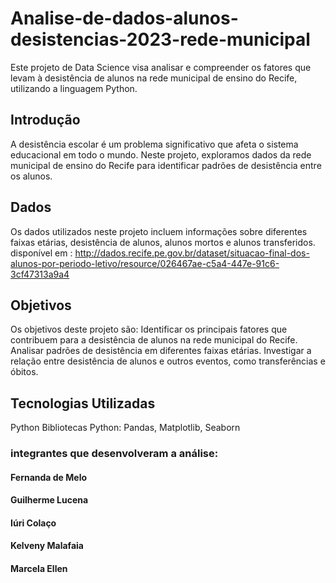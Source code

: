 # Analise-de-dados-alunos-desistencias-2023-rede-municipal
Este projeto de Data Science visa analisar e compreender os fatores que levam à desistência de alunos na rede municipal de ensino do Recife, utilizando a linguagem Python.

## Introdução
A desistência escolar é um problema significativo que afeta o sistema educacional em todo o mundo. Neste projeto, exploramos dados da rede municipal de ensino do Recife para identificar padrões de desistência entre os alunos.

## Dados
Os dados utilizados neste projeto incluem informações sobre diferentes faixas etárias, desistência de alunos, alunos mortos e alunos transferidos.
disponível em : http://dados.recife.pe.gov.br/dataset/situacao-final-dos-alunos-por-periodo-letivo/resource/026467ae-c5a4-447e-91c6-3cf47313a9a4

## Objetivos
Os objetivos deste projeto são:
Identificar os principais fatores que contribuem para a desistência de alunos na rede municipal do Recife.
Analisar padrões de desistência em diferentes faixas etárias.
Investigar a relação entre desistência de alunos e outros eventos, como transferências e óbitos.

## Tecnologias Utilizadas
Python
Bibliotecas Python: Pandas, Matplotlib, Seaborn

### integrantes que desenvolveram a análise:
#### Fernanda de Melo
#### Guilherme Lucena
#### Iúri Colaço
#### Kelveny Malafaia 
#### Marcela Ellen
